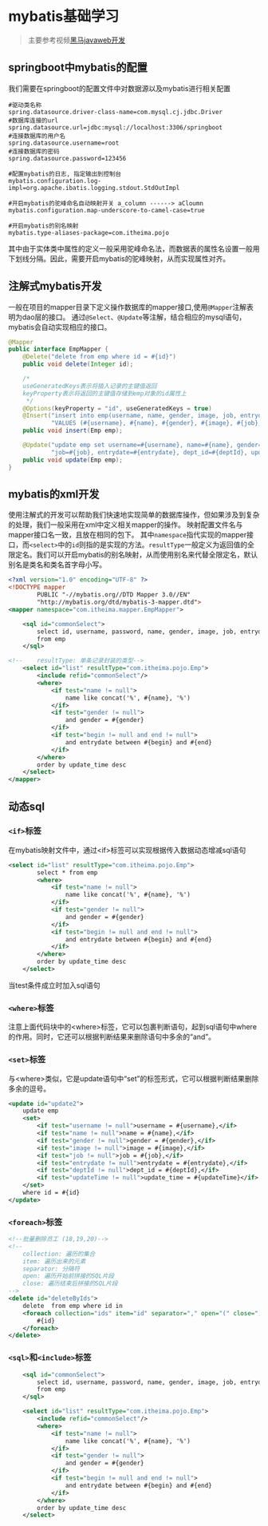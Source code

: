 # mybatis基础学习

> 主要参考视频[黑马javaweb开发](https://www.bilibili.com/video/BV1m84y1w7Tb?p=132&vd_source=bfa68254fe5610a39db4d52bfba2d69a)

## springboot中mybatis的配置

我们需要在springboot的配置文件中对数据源以及mybatis进行相关配置

```properties
#驱动类名称
spring.datasource.driver-class-name=com.mysql.cj.jdbc.Driver
#数据库连接的url
spring.datasource.url=jdbc:mysql://localhost:3306/springboot
#连接数据库的用户名
spring.datasource.username=root
#连接数据库的密码
spring.datasource.password=123456

#配置mybatis的日志, 指定输出到控制台
mybatis.configuration.log-impl=org.apache.ibatis.logging.stdout.StdOutImpl

#开启mybatis的驼峰命名自动映射开关 a_column ------> aCloumn
mybatis.configuration.map-underscore-to-camel-case=true

#开启mybatis的别名映射
mybatis.type-aliases-package=com.itheima.pojo
```

其中由于实体类中属性的定义一般采用驼峰命名法，而数据表的属性名设置一般用下划线分隔。因此，需要开启mybatis的驼峰映射，从而实现属性对齐。

## 注解式mybatis开发

一般在项目的mapper目录下定义操作数据库的mapper接口,使用`@Mapper`注解表明为dao层的接口。
通过`@Select`、`@Update`等注解，结合相应的mysql语句，mybatis会自动实现相应的接口。

```java
@Mapper
public interface EmpMapper {
    @Delete("delete from emp where id = #{id}")
    public void delete(Integer id);

    /*
    useGeneratedKeys表示将插入记录的主键值返回
    keyProperty表示将返回的主键值存储到emp对象的id属性上
     */
    @Options(keyProperty = "id", useGeneratedKeys = true)
    @Insert("insert into emp(username, name, gender, image, job, entrydate, dept_id, create_time, update_time) " +
            "VALUES (#{username}, #{name}, #{gender}, #{image}, #{job}, #{entrydate}, #{deptId}, #{createTime}, #{updateTime})")
    public void insert(Emp emp);

    @Update("update emp set username=#{username}, name=#{name}, gender=#{gender}, image=#{image}," +
            "job=#{job}, entrydate=#{entrydate}, dept_id=#{deptId}, update_time=#{updateTime} where id=#{id}")
    public void update(Emp emp);
}
```

## mybatis的xml开发

使用注解式的开发可以帮助我们快速地实现简单的数据库操作，但如果涉及到复杂的处理，我们一般采用在xml中定义相关mapper的操作。
映射配置文件名与mapper接口名一致，且放在相同的包下。
其中`namespace`指代实现的mapper接口，而`<select>`中的`id`则指的是实现的方法。`resultType`一般定义为返回值的全限定名。我们可以开启mybatis的别名映射，从而使用别名来代替全限定名，默认别名是类名和类名首字母小写。

```xml
<?xml version="1.0" encoding="UTF-8" ?>
<!DOCTYPE mapper
        PUBLIC "-//mybatis.org//DTD Mapper 3.0//EN"
        "http://mybatis.org/dtd/mybatis-3-mapper.dtd">
<mapper namespace="com.itheima.mapper.EmpMapper">

    <sql id="commonSelect">
        select id, username, password, name, gender, image, job, entrydate, dept_id, create_time, update_time
        from emp
    </sql>

<!--    resultType: 单条记录封装的类型-->
    <select id="list" resultType="com.itheima.pojo.Emp">
        <include refid="commonSelect"/>
        <where>
            <if test="name != null">
                name like concat('%', #{name}, '%')
            </if>
            <if test="gender != null">
                and gender = #{gender}
            </if>
            <if test="begin != null and end != null">
                and entrydate between #{begin} and #{end}
            </if>
        </where>
        order by update_time desc
    </select>
</mapper>
```

## 动态sql

### `<if>`标签

在mybatis映射文件中，通过\<if>标签可以实现根据传入数据动态增减sql语句

```xml
<select id="list" resultType="com.itheima.pojo.Emp">
        select * from emp
        <where>
            <if test="name != null">
                name like concat('%', #{name}, '%')
            </if>
            <if test="gender != null">
                and gender = #{gender}
            </if>
            <if test="begin != null and end != null">
                and entrydate between #{begin} and #{end}
            </if>
        </where>
        order by update_time desc
    </select>
```

当test条件成立时加入sql语句

### `<where>`标签

注意上面代码块中的\<where>标签，它可以包裹判断语句，起到sql语句中where的作用。同时，它还可以根据判断结果来删除语句中多余的“and”。

### `<set>`标签

与\<where>类似，它是update语句中“set”的标签形式，它可以根据判断结果删除多余的逗号。

```xml
<update id="update2">
    update emp
    <set>
        <if test="username != null">username = #{username},</if>
        <if test="name != null">name = #{name},</if>
        <if test="gender != null">gender = #{gender},</if>
        <if test="image != null">image = #{image},</if>
        <if test="job != null">job = #{job},</if>
        <if test="entrydate != null">entrydate = #{entrydate},</if>
        <if test="deptId != null">dept_id = #{deptId},</if>
        <if test="updateTime != null">update_time = #{updateTime}</if>
    </set>
    where id = #{id}
</update>
```

### `<foreach>`标签

```xml
<!--批量删除员工 (18,19,20)-->
<!--
    collection: 遍历的集合
    item: 遍历出来的元素
    separator: 分隔符
    open: 遍历开始前拼接的SQL片段
    close: 遍历结束后拼接的SQL片段
-->
<delete id="deleteByIds">
    delete  from emp where id in
    <foreach collection="ids" item="id" separator="," open="(" close=")">
        #{id}
    </foreach>
</delete>
```

### `<sql>`和`<include>`标签

```xml
    <sql id="commonSelect">
        select id, username, password, name, gender, image, job, entrydate, dept_id, create_time, update_time
        from emp
    </sql>

    <select id="list" resultType="com.itheima.pojo.Emp">
        <include refid="commonSelect"/>
        <where>
            <if test="name != null">
                name like concat('%', #{name}, '%')
            </if>
            <if test="gender != null">
                and gender = #{gender}
            </if>
            <if test="begin != null and end != null">
                and entrydate between #{begin} and #{end}
            </if>
        </where>
        order by update_time desc
    </select>
```